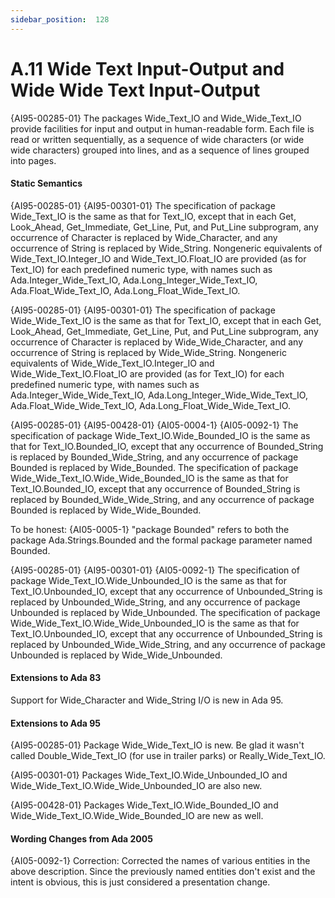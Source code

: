 ```yaml
---
sidebar_position:  128
---
```


# A.11  Wide Text Input-Output and Wide Wide Text Input-Output

{AI95-00285-01} The packages Wide_Text_IO and Wide_Wide_Text_IO provide facilities for input and output in human-readable form. Each file is read or written sequentially, as a sequence of wide characters (or wide wide characters) grouped into lines, and as a sequence of lines grouped into pages. 


#### Static Semantics

{AI95-00285-01} {AI95-00301-01} The specification of package Wide_Text_IO is the same as that for Text_IO, except that in each Get, Look_Ahead, Get_Immediate, Get_Line, Put, and Put_Line subprogram, any occurrence of Character is replaced by Wide_Character, and any occurrence of String is replaced by Wide_String. Nongeneric equivalents of Wide_Text_IO.Integer_IO and Wide_Text_IO.Float_IO are provided (as for Text_IO) for each predefined numeric type, with names such as Ada.Integer_Wide_Text_IO, Ada.Long_Integer_Wide_Text_IO, Ada.Float_Wide_Text_IO, Ada.Long_Float_Wide_Text_IO.

{AI95-00285-01} {AI95-00301-01} The specification of package Wide_Wide_Text_IO is the same as that for Text_IO, except that in each Get, Look_Ahead, Get_Immediate, Get_Line, Put, and Put_Line subprogram, any occurrence of Character is replaced by Wide_Wide_Character, and any occurrence of String is replaced by Wide_Wide_String. Nongeneric equivalents of Wide_Wide_Text_IO.Integer_IO and Wide_Wide_Text_IO.Float_IO are provided (as for Text_IO) for each predefined numeric type, with names such as Ada.Integer_Wide_Wide_Text_IO, Ada.Long_Integer_Wide_Wide_Text_IO, Ada.Float_Wide_Wide_Text_IO, Ada.Long_Float_Wide_Wide_Text_IO.

{AI95-00285-01} {AI95-00428-01} {AI05-0004-1} {AI05-0092-1} The specification of package Wide_Text_IO.Wide_Bounded_IO is the same as that for Text_IO.Bounded_IO, except that any occurrence of Bounded_String is replaced by Bounded_Wide_String, and any occurrence of package Bounded is replaced by Wide_Bounded. The specification of package Wide_Wide_Text_IO.Wide_Wide_Bounded_IO is the same as that for Text_IO.Bounded_IO, except that any occurrence of Bounded_String is replaced by Bounded_Wide_Wide_String, and any occurrence of package Bounded is replaced by Wide_Wide_Bounded.

To be honest: {AI05-0005-1} "package Bounded" refers to both the package Ada.Strings.Bounded and the formal package parameter named Bounded. 

{AI95-00285-01} {AI95-00301-01} {AI05-0092-1} The specification of package Wide_Text_IO.Wide_Unbounded_IO is the same as that for Text_IO.Unbounded_IO, except that any occurrence of Unbounded_String is replaced by Unbounded_Wide_String, and any occurrence of package Unbounded is replaced by Wide_Unbounded. The specification of package Wide_Wide_Text_IO.Wide_Wide_Unbounded_IO is the same as that for Text_IO.Unbounded_IO, except that any occurrence of Unbounded_String is replaced by Unbounded_Wide_Wide_String, and any occurrence of package Unbounded is replaced by Wide_Wide_Unbounded. 


#### Extensions to Ada 83

Support for Wide_Character and Wide_String I/O is new in Ada 95. 


#### Extensions to Ada 95

{AI95-00285-01} Package Wide_Wide_Text_IO is new. Be glad it wasn't called Double_Wide_Text_IO (for use in trailer parks) or Really_Wide_Text_IO.

{AI95-00301-01} Packages Wide_Text_IO.Wide_Unbounded_IO and Wide_Wide_Text_IO.Wide_Wide_Unbounded_IO are also new.

{AI95-00428-01} Packages Wide_Text_IO.Wide_Bounded_IO and Wide_Wide_Text_IO.Wide_Wide_Bounded_IO are new as well. 


#### Wording Changes from Ada 2005

{AI05-0092-1} Correction: Corrected the names of various entities in the above description. Since the previously named entities don't exist and the intent is obvious, this is just considered a presentation change. 

